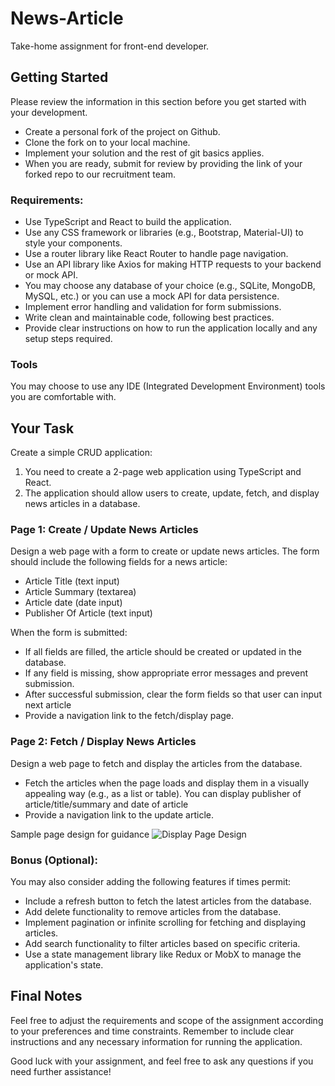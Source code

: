 # News-Article

Take-home assignment for front-end developer.

## Getting Started

Please review the information in this section before you get started with your development.

- Create a personal fork of the project on Github.
- Clone the fork on to your local machine.
- Implement your solution and the rest of git basics applies.
- When you are ready, submit for review by providing the link of your forked repo to our recruitment team.

### Requirements:

- Use TypeScript and React to build the application.
- Use any CSS framework or libraries (e.g., Bootstrap, Material-UI) to style your components.
- Use a router library like React Router to handle page navigation.
- Use an API library like Axios for making HTTP requests to your backend or mock API.
- You may choose any database of your choice (e.g., SQLite, MongoDB, MySQL, etc.) or you can use a mock API for data persistence.
- Implement error handling and validation for form submissions.
- Write clean and maintainable code, following best practices.
- Provide clear instructions on how to run the application locally and any setup steps required.

### Tools

You may choose to use any IDE (Integrated Development Environment) tools you are comfortable with.

## Your Task

Create a simple CRUD application:

1. You need to create a 2-page web application using TypeScript and React.
2. The application should allow users to create, update, fetch, and display news articles in a database.

### Page 1: Create / Update News Articles

Design a web page with a form to create or update news articles. The form should include the following fields for a news article:

- Article Title (text input)
- Article Summary (textarea)
- Article date (date input)
- Publisher Of Article (text input)

When the form is submitted:

- If all fields are filled, the article should be created or updated in the database.
- If any field is missing, show appropriate error messages and prevent submission.
- After successful submission, clear the form fields so that user can input next article
- Provide a navigation link to the fetch/display page.

### Page 2: Fetch / Display News Articles

Design a web page to fetch and display the articles from the database.

- Fetch the articles when the page loads and display them in a visually appealing way (e.g., as a list or table). You can display publisher of article/title/summary and date of article
- Provide a navigation link to the update article.

Sample page design for guidance
![Display Page Design](https://github.com/chunyang-hs/news-article/blob/master/sample-display-page-design.png)

### Bonus (Optional):

You may also consider adding the following features if times permit:

- Include a refresh button to fetch the latest articles from the database.
- Add delete functionality to remove articles from the database.
- Implement pagination or infinite scrolling for fetching and displaying articles.
- Add search functionality to filter articles based on specific criteria.
- Use a state management library like Redux or MobX to manage the application's state.

## Final Notes

Feel free to adjust the requirements and scope of the assignment according to your preferences and time constraints.
Remember to include clear instructions and any necessary information for running the application.

Good luck with your assignment, and feel free to ask any questions if you need further assistance!
